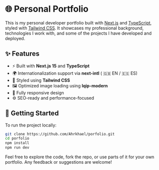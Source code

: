 # 🌐 Personal Portfolio

This is my personal developer portfolio built with [Next.js](https://nextjs.org/) and [TypeScript](https://www.typescriptlang.org/), styled with [Tailwind CSS](https://tailwindcss.com/). It showcases my professional background, technologies I work with, and some of the projects I have developed and deployed.

## ✨ Features

- ⚡ Built with **Next.js 15** and **TypeScript**
- 🌍 Internationalization support via **next-intl** ( 🇬🇧 EN / 🇪🇸 ES)
- 🎨 Styled using **Tailwind CSS**
- 🖼️ Optimized image loading using **lqip-modern**
- 📱 Fully responsive design
- ⚙️ SEO-ready and performance-focused

## 🚀 Getting Started

To run the project locally:

```bash
git clone https://github.com/Ahrkhael/porfolio.git
cd porfolio
npm install
npm run dev
```

Feel free to explore the code, fork the repo, or use parts of it for your own portfolio. Any feedback or suggestions are welcome!
